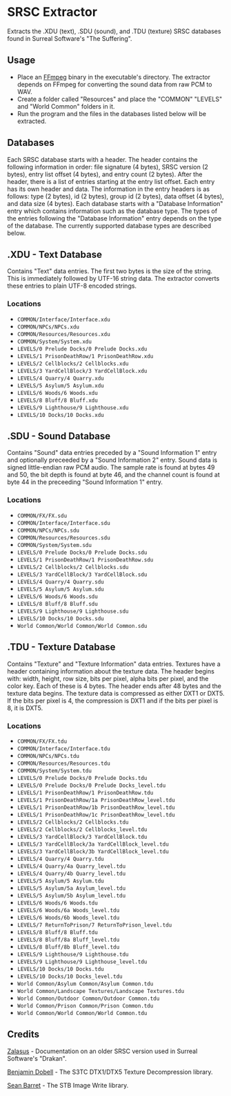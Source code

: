 # SRSC Extractor
Extracts the .XDU (text), .SDU (sound), and .TDU (texture) SRSC databases found in Surreal Software's "The Suffering".


## Usage
- Place an [FFmpeg](https://ffmpeg.org/) binary in the executable's directory. The extractor depends on FFmpeg for converting the sound data from raw PCM to WAV.
- Create a folder called "Resources" and place the "COMMON" "LEVELS" and "World Common" folders in it.
- Run the program and the files in the databases listed below will be extracted.


## Databases
Each SRSC database starts with a header. The header contains the following information in order: file signature (4 bytes), SRSC version (2 bytes), entry list offset (4 bytes), and entry count (2 bytes). After the header, there is a list of entries starting at the entry list offset. Each entry has its own header and data. The information in the entry headers is as follows: type (2 bytes), id (2 bytes), group id (2 bytes), data offset (4 bytes), and data size (4 bytes). Each database starts with a "Database Information" entry which contains information such as the database type. The types of the entries following the "Database Information" entry depends on the type of the database. The currently supported database types are described below.


## .XDU - Text Database
Contains "Text" data entries. The first two bytes is the size of the string. This is immediately followed by UTF-16 string data. The extractor converts these entries to plain UTF-8 encoded strings.


### Locations
- `COMMON/Interface/Interface.xdu`
- `COMMON/NPCs/NPCs.xdu`
- `COMMON/Resources/Resources.xdu`
- `COMMON/System/System.xdu`
- `LEVELS/0 Prelude Docks/0 Prelude Docks.xdu`
- `LEVELS/1 PrisonDeathRow/1 PrisonDeathRow.xdu`
- `LEVELS/2 Cellblocks/2 Cellblocks.xdu`
- `LEVELS/3 YardCellBlock/3 YardCellBlock.xdu`
- `LEVELS/4 Quarry/4 Quarry.xdu`
- `LEVELS/5 Asylum/5 Asylum.xdu`
- `LEVELS/6 Woods/6 Woods.xdu`
- `LEVELS/8 Bluff/8 Bluff.xdu`
- `LEVELS/9 Lighthouse/9 Lighthouse.xdu`
- `LEVELS/10 Docks/10 Docks.xdu`


## .SDU - Sound Database
Contains "Sound" data entries preceded by a "Sound Information 1" entry and optionally preceeded by a "Sound Information 2" entry. Sound data is signed little-endian raw PCM audio. The sample rate is found at bytes 49 and 50, the bit depth is found at byte 46, and the channel count is found at byte 44 in the preceeding "Sound Information 1" entry.


### Locations
- `COMMON/FX/FX.sdu`
- `COMMON/Interface/Interface.sdu`
- `COMMON/NPCs/NPCs.sdu`
- `COMMON/Resources/Resources.sdu`
- `COMMON/System/System.sdu`
- `LEVELS/0 Prelude Docks/0 Prelude Docks.sdu`
- `LEVELS/1 PrisonDeathRow/1 PrisonDeathRow.sdu`
- `LEVELS/2 Cellblocks/2 Cellblocks.sdu`
- `LEVELS/3 YardCellBlock/3 YardCellBlock.sdu`
- `LEVELS/4 Quarry/4 Quarry.sdu`
- `LEVELS/5 Asylum/5 Asylum.sdu`
- `LEVELS/6 Woods/6 Woods.sdu`
- `LEVELS/8 Bluff/8 Bluff.sdu`
- `LEVELS/9 Lighthouse/9 Lighthouse.sdu`
- `LEVELS/10 Docks/10 Docks.sdu`
- `World Common/World Common/World Common.sdu`


## .TDU - Texture Database
Contains "Texture" and "Texture Information" data entries. Textures have a header containing information about the texture data. The header begins with: width, height, row size, bits per pixel, alpha bits per pixel, and the color key. Each of these is 4 bytes. The header ends after 48 bytes and the texture data begins. The texture data is compressed as either DXT1 or DXT5. If the bits per pixel is 4, the compression is DXT1 and if the bits per pixel is 8, it is DXT5.


### Locations
- `COMMON/FX/FX.tdu`
- `COMMON/Interface/Interface.tdu`
- `COMMON/NPCs/NPCs.tdu`
- `COMMON/Resources/Resources.tdu`
- `COMMON/System/System.tdu`
- `LEVELS/0 Prelude Docks/0 Prelude Docks.tdu`
- `LEVELS/0 Prelude Docks/0 Prelude Docks_level.tdu`
- `LEVELS/1 PrisonDeathRow/1 PrisonDeathRow.tdu`
- `LEVELS/1 PrisonDeathRow/1a PrisonDeathRow_level.tdu`
- `LEVELS/1 PrisonDeathRow/1b PrisonDeathRow_level.tdu`
- `LEVELS/1 PrisonDeathRow/1c PrisonDeathRow_level.tdu`
- `LEVELS/2 Cellblocks/2 Cellblocks.tdu`
- `LEVELS/2 Cellblocks/2 Cellblocks_level.tdu`
- `LEVELS/3 YardCellBlock/3 YardCellBlock.tdu`
- `LEVELS/3 YardCellBlock/3a YardCellBlock_level.tdu`
- `LEVELS/3 YardCellBlock/3b YardCellBlock_level.tdu`
- `LEVELS/4 Quarry/4 Quarry.tdu`
- `LEVELS/4 Quarry/4a Quarry_level.tdu`
- `LEVELS/4 Quarry/4b Quarry_level.tdu`
- `LEVELS/5 Asylum/5 Asylum.tdu`
- `LEVELS/5 Asylum/5a Asylum_level.tdu`
- `LEVELS/5 Asylum/5b Asylum_level.tdu`
- `LEVELS/6 Woods/6 Woods.tdu`
- `LEVELS/6 Woods/6a Woods_level.tdu`
- `LEVELS/6 Woods/6b Woods_level.tdu`
- `LEVELS/7 ReturnToPrison/7 ReturnToPrison_level.tdu`
- `LEVELS/8 Bluff/8 Bluff.tdu`
- `LEVELS/8 Bluff/8a Bluff_level.tdu`
- `LEVELS/8 Bluff/8b Bluff_level.tdu`
- `LEVELS/9 Lighthouse/9 Lighthouse.tdu`
- `LEVELS/9 Lighthouse/9 Lighthouse_level.tdu`
- `LEVELS/10 Docks/10 Docks.tdu`
- `LEVELS/10 Docks/10 Docks_level.tdu`
- `World Common/Asylum Common/Asylum Common.tdu`
- `World Common/Landscape Textures/Landscape Textures.tdu`
- `World Common/Outdoor Common/Outdoor Common.tdu`
- `World Common/Prison Common/Prison Common.tdu`
- `World Common/World Common/World Common.tdu`


## Credits
[Zalasus](https://github.com/Zalasus/opendrakan) - Documentation on an older SRSC version used in Surreal Software's "Drakan".

[Benjamin Dobell](https://github.com/Benjamin-Dobell/s3tc-dxt-decompression)  - The S3TC DTX1/DTX5 Texture Decompression library.

[Sean Barret](https://github.com/nothings/stb) - The STB Image Write library.